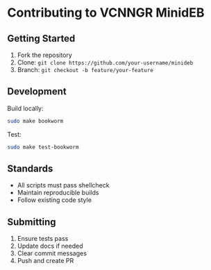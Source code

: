 # Contributing to VCNNGR MinidEB

## Getting Started

1. Fork the repository
2. Clone: `git clone https://github.com/your-username/minideb`
3. Branch: `git checkout -b feature/your-feature`

## Development

Build locally:
```bash
sudo make bookworm
```

Test:
```bash
sudo make test-bookworm
```

## Standards

- All scripts must pass shellcheck
- Maintain reproducible builds
- Follow existing code style

## Submitting

1. Ensure tests pass
2. Update docs if needed
3. Clear commit messages
4. Push and create PR
